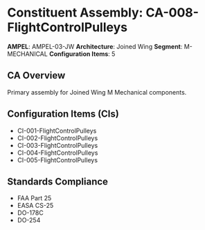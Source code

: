 # Constituent Assembly: CA-008-FlightControlPulleys

**AMPEL**: AMPEL-03-JW
**Architecture**: Joined Wing
**Segment**: M-MECHANICAL
**Configuration Items**: 5

## CA Overview
Primary assembly for Joined Wing M Mechanical components.

## Configuration Items (CIs)
- CI-001-FlightControlPulleys
- CI-002-FlightControlPulleys
- CI-003-FlightControlPulleys
- CI-004-FlightControlPulleys
- CI-005-FlightControlPulleys

## Standards Compliance
- FAA Part 25
- EASA CS-25
- DO-178C
- DO-254
